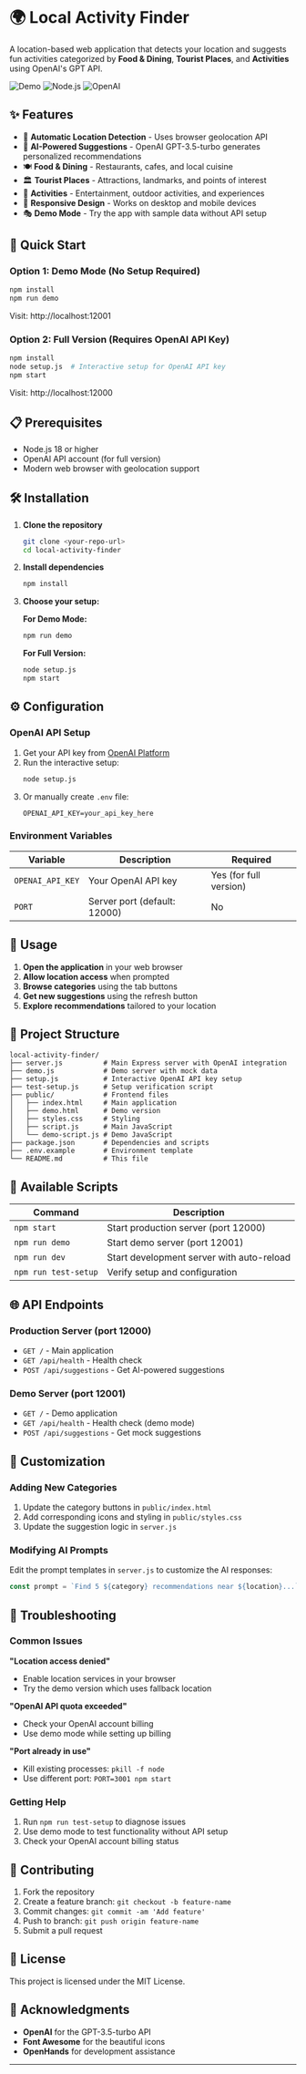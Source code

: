 # 🌍 Local Activity Finder

A location-based web application that detects your location and suggests fun activities categorized by **Food & Dining**, **Tourist Places**, and **Activities** using OpenAI's GPT API.

![Demo](https://img.shields.io/badge/Demo-Available-green)
![Node.js](https://img.shields.io/badge/Node.js-18+-blue)
![OpenAI](https://img.shields.io/badge/OpenAI-GPT--3.5--turbo-orange)

## ✨ Features

- 📍 **Automatic Location Detection** - Uses browser geolocation API
- 🤖 **AI-Powered Suggestions** - OpenAI GPT-3.5-turbo generates personalized recommendations
- 🍽️ **Food & Dining** - Restaurants, cafes, and local cuisine
- 🏛️ **Tourist Places** - Attractions, landmarks, and points of interest
- 🎯 **Activities** - Entertainment, outdoor activities, and experiences
- 📱 **Responsive Design** - Works on desktop and mobile devices
- 🎭 **Demo Mode** - Try the app with sample data without API setup

## 🚀 Quick Start

### Option 1: Demo Mode (No Setup Required)
```bash
npm install
npm run demo
```
Visit: http://localhost:12001

### Option 2: Full Version (Requires OpenAI API Key)
```bash
npm install
node setup.js  # Interactive setup for OpenAI API key
npm start
```
Visit: http://localhost:12000

## 📋 Prerequisites

- Node.js 18 or higher
- OpenAI API account (for full version)
- Modern web browser with geolocation support

## 🛠️ Installation

1. **Clone the repository**
   ```bash
   git clone <your-repo-url>
   cd local-activity-finder
   ```

2. **Install dependencies**
   ```bash
   npm install
   ```

3. **Choose your setup:**

   **For Demo Mode:**
   ```bash
   npm run demo
   ```

   **For Full Version:**
   ```bash
   node setup.js
   npm start
   ```

## ⚙️ Configuration

### OpenAI API Setup

1. Get your API key from [OpenAI Platform](https://platform.openai.com/api-keys)
2. Run the interactive setup:
   ```bash
   node setup.js
   ```
3. Or manually create `.env` file:
   ```env
   OPENAI_API_KEY=your_api_key_here
   ```

### Environment Variables

| Variable | Description | Required |
|----------|-------------|----------|
| `OPENAI_API_KEY` | Your OpenAI API key | Yes (for full version) |
| `PORT` | Server port (default: 12000) | No |

## 🎯 Usage

1. **Open the application** in your web browser
2. **Allow location access** when prompted
3. **Browse categories** using the tab buttons
4. **Get new suggestions** using the refresh button
5. **Explore recommendations** tailored to your location

## 📁 Project Structure

```
local-activity-finder/
├── server.js          # Main Express server with OpenAI integration
├── demo.js            # Demo server with mock data
├── setup.js           # Interactive OpenAI API key setup
├── test-setup.js      # Setup verification script
├── public/            # Frontend files
│   ├── index.html     # Main application
│   ├── demo.html      # Demo version
│   ├── styles.css     # Styling
│   ├── script.js      # Main JavaScript
│   └── demo-script.js # Demo JavaScript
├── package.json       # Dependencies and scripts
├── .env.example       # Environment template
└── README.md          # This file
```

## 🔧 Available Scripts

| Command | Description |
|---------|-------------|
| `npm start` | Start production server (port 12000) |
| `npm run demo` | Start demo server (port 12001) |
| `npm run dev` | Start development server with auto-reload |
| `npm run test-setup` | Verify setup and configuration |

## 🌐 API Endpoints

### Production Server (port 12000)
- `GET /` - Main application
- `GET /api/health` - Health check
- `POST /api/suggestions` - Get AI-powered suggestions

### Demo Server (port 12001)
- `GET /` - Demo application
- `GET /api/health` - Health check (demo mode)
- `POST /api/suggestions` - Get mock suggestions

## 🎨 Customization

### Adding New Categories
1. Update the category buttons in `public/index.html`
2. Add corresponding icons and styling in `public/styles.css`
3. Update the suggestion logic in `server.js`

### Modifying AI Prompts
Edit the prompt templates in `server.js` to customize the AI responses:
```javascript
const prompt = `Find 5 ${category} recommendations near ${location}...`;
```

## 🐛 Troubleshooting

### Common Issues

**"Location access denied"**
- Enable location services in your browser
- Try the demo version which uses fallback location

**"OpenAI API quota exceeded"**
- Check your OpenAI account billing
- Use demo mode while setting up billing

**"Port already in use"**
- Kill existing processes: `pkill -f node`
- Use different port: `PORT=3001 npm start`

### Getting Help

1. Run `npm run test-setup` to diagnose issues
2. Use demo mode to test functionality without API setup
3. Check your OpenAI account billing status

## 🤝 Contributing

1. Fork the repository
2. Create a feature branch: `git checkout -b feature-name`
3. Commit changes: `git commit -am 'Add feature'`
4. Push to branch: `git push origin feature-name`
5. Submit a pull request

## 📄 License

This project is licensed under the MIT License.

## 🙏 Acknowledgments

- **OpenAI** for the GPT-3.5-turbo API
- **Font Awesome** for the beautiful icons
- **OpenHands** for development assistance

---